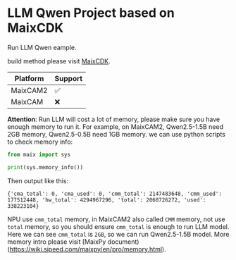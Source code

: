 LLM Qwen Project based on MaixCDK
====

Run LLM Qwen eample.

build method please visit [MaixCDK](https://github.com/sipeed/MaixCDK).

| Platform | Support |
| -------- | ------- |
| MaixCAM2 | ✅ |
| MaixCAM  | ❌ |

**Attention**: Run LLM will cost a lot of memory, please make sure you have enough memory to run it.
For example, on MaixCAM2, Qwen2.5-1.5B need 2GB memory, Qwen2.5-0.5B need 1GB memory.
we can use python scripts to check memory info:

```python
from maix import sys

print(sys.memory_info())
```

Then output like this:

```
{'cma_total': 0, 'cma_used': 0, 'cmm_total': 2147483648, 'cmm_used': 177512448, 'hw_total': 4294967296, 'total': 2060726272, 'used': 338223104}
```

NPU use `cmm_total` memory, in MaixCAM2 also called `CMM` memory, not use `total` memory, so you should ensure `cmm_total` is enough to run LLM model.
Here we can see `cmm_total` is `2GB`, so we can run Qwen2.5-1.5B model.
More memory intro please visit [MaixPy document)(https://wiki.sipeed.com/maixpy/en/pro/memory.html).







